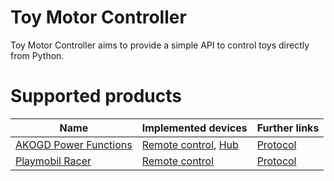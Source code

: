 # Toy Motor Controller

Toy Motor Controller aims to provide a simple API to control toys directly from Python.

# Supported products

| Name | Implemented devices | Further links |
| --- | --- | --- |
| [AKOGD Power Functions](http://www.akogd.com/) | [Remote control](examples/akogd_power_function-remote_control-demo.py), [Hub](examples/akogd_power_function-hub-demo.py) | [Protocol](docs/protocols/protocol-AKOGD-Power-Functions.md) |
| [Playmobil Racer](https://www.playmobil.de/inhalt/play_film_action_rcracers_2017_01/PLAY_FILM_ACTION_RCRACERS_2017_01.html) | [Remote control](examples/playmobil_racer-remote_control-demo.py) | [Protocol](docs/protocols/protocol-Playmobil-Racer.md) |
